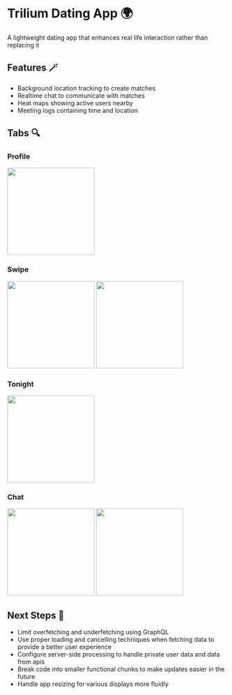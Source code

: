 # Trilium Dating App 🌍

A lightweight dating app that enhances real life interaction rather than replacing it

## Features 🪄

- Background location tracking to create matches
- Realtime chat to communicate with matches
- Heat maps showing active users nearby
- Meeting logs containing time and location

## Tabs 🔍

### Profile

<p float="left">
  <img src="https://github.com/JakeNizio/trilium/assets/15017284/4476bdbe-6ee4-4bff-8584-d8b85e6490f5" width="200" />
</p>

### Swipe

<p float="left">
  <img src="https://github.com/JakeNizio/trilium/assets/15017284/d16f59ed-1fca-45ca-88c8-c92b5e9dd82b" width="200" />
  <img src="https://github.com/JakeNizio/trilium/assets/15017284/5a5747fe-cd1a-4c6f-9010-71541d55974a" width="200" /> 
</p>

### Tonight

<p float="left">
  <img src="https://github.com/JakeNizio/trilium/assets/15017284/066f05ec-62eb-4f38-94ae-b88250e82a6c" width="200" />
</p>

### Chat

<p float="left">
  <img src="https://github.com/JakeNizio/trilium/assets/15017284/385ec25e-2381-42a8-953c-a8c81652c71f" width="200" />
  <img src="https://github.com/JakeNizio/trilium/assets/15017284/9cff35f4-207c-4257-957c-338544b35732" width="200" /> 
</p>

## Next Steps 🔨

- Limit overfetching and underfetching using GraphQL
- Use proper loading and cancelling techniques when fetching data to provide a better user experience
- Configure server-side processing to handle private user data and data from apis
- Break code into smaller functional chunks to make updates easier in the future
- Handle app resizing for various displays more fluidly



